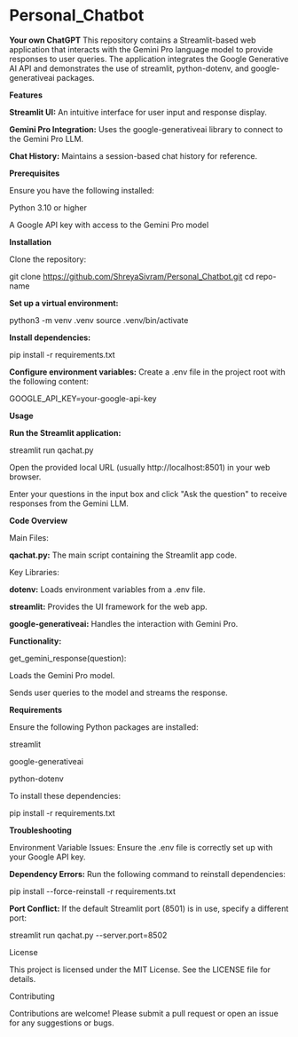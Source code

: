 # Personal_Chatbot
**Your own ChatGPT**
This repository contains a Streamlit-based web application that interacts with the Gemini Pro language model to provide responses to user queries. The application integrates the Google Generative AI API and demonstrates the use of streamlit, python-dotenv, and google-generativeai packages.

**Features**

**Streamlit UI:** An intuitive interface for user input and response display.

**Gemini Pro Integration:** Uses the google-generativeai library to connect to the Gemini Pro LLM.

**Chat History:** Maintains a session-based chat history for reference.

**Prerequisites**

Ensure you have the following installed:

Python 3.10 or higher

A Google API key with access to the Gemini Pro model

**Installation**

Clone the repository:

git clone https://github.com/ShreyaSivram/Personal_Chatbot.git
cd repo-name

**Set up a virtual environment:**

python3 -m venv .venv
source .venv/bin/activate

**Install dependencies:**

pip install -r requirements.txt

**Configure environment variables:**
Create a .env file in the project root with the following content:

GOOGLE_API_KEY=your-google-api-key

**Usage**

**Run the Streamlit application:**

streamlit run qachat.py

Open the provided local URL (usually http://localhost:8501) in your web browser.

Enter your questions in the input box and click "Ask the question" to receive responses from the Gemini LLM.

**Code Overview**

Main Files:

**qachat.py:** The main script containing the Streamlit app code.

Key Libraries:

**dotenv:** Loads environment variables from a .env file.

**streamlit:** Provides the UI framework for the web app.

**google-generativeai:** Handles the interaction with Gemini Pro.

**Functionality:**

get_gemini_response(question):

Loads the Gemini Pro model.

Sends user queries to the model and streams the response.

**Requirements**

Ensure the following Python packages are installed:

streamlit

google-generativeai

python-dotenv

To install these dependencies:

pip install -r requirements.txt

**Troubleshooting**

Environment Variable Issues:
Ensure the .env file is correctly set up with your Google API key.

**Dependency Errors:**
Run the following command to reinstall dependencies:

pip install --force-reinstall -r requirements.txt

**Port Conflict:**
If the default Streamlit port (8501) is in use, specify a different port:

streamlit run qachat.py --server.port=8502

License

This project is licensed under the MIT License. See the LICENSE file for details.

Contributing

Contributions are welcome! Please submit a pull request or open an issue for any suggestions or bugs.
